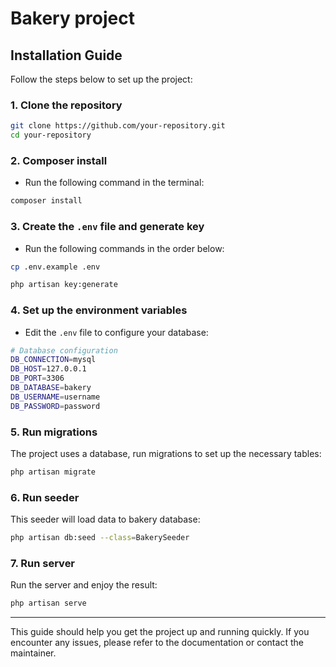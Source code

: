 # Bakery project

## Installation Guide

Follow the steps below to set up the project:

### 1. Clone the repository

```bash
git clone https://github.com/your-repository.git
cd your-repository
```

### 2. Composer install

- Run the following command in the terminal:

```bash
composer install
```

### 3. Create the `.env` file and generate key

- Run the following commands in the order below:

```bash
cp .env.example .env

php artisan key:generate
```

### 4. Set up the environment variables

- Edit the `.env` file to configure your database:

```bash
# Database configuration
DB_CONNECTION=mysql
DB_HOST=127.0.0.1
DB_PORT=3306
DB_DATABASE=bakery
DB_USERNAME=username
DB_PASSWORD=password
```

### 5. Run migrations

The project uses a database, run migrations to set up the necessary tables:

```bash
php artisan migrate
```

### 6. Run seeder

This seeder will load data to bakery database:

```bash
php artisan db:seed --class=BakerySeeder
```

### 7. Run server

Run the server and enjoy the result:

```bash
php artisan serve
```

---

This guide should help you get the project up and running quickly. If you encounter any issues, please refer to the documentation or contact the maintainer.